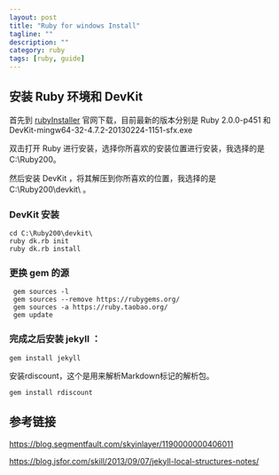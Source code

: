 ```yaml
---
layout: post
title: "Ruby for windows Install"
tagline: ""
description: ""
category: ruby
tags: [ruby, guide]
---
```



## 安装 Ruby 环境和 DevKit

首先到 [rubyInstaller](https://rubyinstaller.org/downloads/) 官网下载，目前最新的版本分别是 Ruby 2.0.0-p451 和 DevKit-mingw64-32-4.7.2-20130224-1151-sfx.exe

双击打开 Ruby 进行安装，选择你所喜欢的安装位置进行安装，我选择的是 C:\Ruby200。

然后安装 DevKit ，将其解压到你所喜欢的位置，我选择的是 C:\Ruby200\devkit\ 。

### DevKit 安装

	cd C:\Ruby200\devkit\
	ruby dk.rb init
	ruby dk.rb install

### 更换 gem 的源

	 gem sources -l
	 gem sources --remove https://rubygems.org/
	 gem sources -a https://ruby.taobao.org/
     gem update
	
### 完成之后安装 jekyll ：

	gem install jekyll

安装rdiscount，这个是用来解析Markdown标记的解析包。

	gem install rdiscount

	
## 参考链接

<https://blog.segmentfault.com/skyinlayer/1190000000406011>

<https://blog.jsfor.com/skill/2013/09/07/jekyll-local-structures-notes/>
